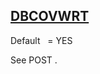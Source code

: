 ## [DBCOVWRT](https://nexus.hexagon.com/documentationcenter/bundle/MSC_Nastran_2022.4/page/Nastran_Combined_Book/qrg/parameters/TOC.DBCOVWRT.xhtml)

Default    = YES

See  POST .

